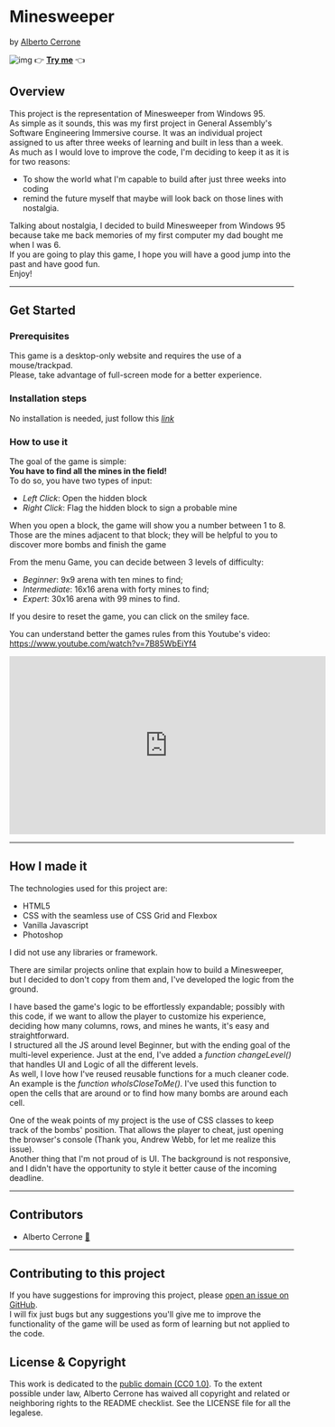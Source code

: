 # Minesweeper

by [Alberto Cerrone](www.linkedin.com/in/alberto-cerrone)

![img](https://img.shields.io/badge/version-v%201.0.0-blue)
👉 [<b>Try me</b>](https://albertocerrone.github.io/sei-project-1/) 👈

## Overview

This project is the representation of Minesweeper from Windows 95. <br>
As simple as it sounds, this was my first project in General Assembly's Software Engineering Immersive course. It was an individual project assigned to us after three weeks of learning and built in less than a week.<br>
As much as I would love to improve the code, I'm deciding to keep it as it is for two reasons:

- To show the world what I'm capable to build after just three weeks into coding
- remind the future myself that maybe will look back on those lines with nostalgia.

Talking about nostalgia, I decided to build Minesweeper from Windows 95 because take me back memories of my first computer my dad bought me when I was 6.<br>
If you are going to play this game, I hope you will have a good jump into the past and have good fun.<br>
Enjoy!

---

## Get Started

### Prerequisites

This game is a desktop-only website and requires the use of a mouse/trackpad.<br>
Please, take advantage of full-screen mode for a better experience.

### Installation steps

No installation is needed, just follow this [<i>link</i>](https://albertocerrone.github.io/sei-project-1/)

### How to use it

The goal of the game is simple: <br>
<b>You have to find all the mines in the field! </b><br>
To do so, you have two types of input:<br>

- <i>Left Click</i>: Open the hidden block<br>
- <i>Right Click</i>: Flag the hidden block to sign a probable mine<br>

When you open a block, the game will show you a number between 1 to 8.<br>
Those are the mines adjacent to that block; they will be helpful to you to discover more bombs and finish the game

From the menu Game, you can decide between 3 levels of difficulty:<br>

- <i>Beginner</i>: 9x9 arena with ten mines to find;
- <i>Intermediate</i>: 16x16 arena with forty mines to find;
- <i>Expert</i>: 30x16 arena with 99 mines to find.<br>

If you desire to reset the game, you can click on the smiley face.

You can understand better the games rules from this Youtube's video:
https://www.youtube.com/watch?v=7B85WbEiYf4

<iframe width="560" height="315" src="https://www.youtube.com/embed/7B85WbEiYf4" frameborder="0" allow="accelerometer; autoplay; clipboard-write; encrypted-media; gyroscope; picture-in-picture" allowfullscreen></iframe>

---

## How I made it

The technologies used for this project are:<br>

- HTML5
- CSS with the seamless use of CSS Grid and Flexbox
- Vanilla Javascript
- Photoshop

I did not use any libraries or framework.<br>

There are similar projects online that explain how to build a Minesweeper, but I decided to don't copy from them and, I've developed the logic from the ground.<br>

I have based the game's logic to be effortlessly expandable; possibly with this code, if we want to allow the player to customize his experience, deciding how many columns, rows, and mines he wants, it's easy and straightforward.<br>
I structured all the JS around level Beginner, but with the ending goal of the multi-level experience. Just at the end, I've added a <i>function changeLevel()</i> that handles UI and Logic of all the different levels.<br>
As well, I love how I've reused reusable functions for a much cleaner code.<br>
An example is the <i>function whoIsCloseToMe()</i>.
I've used this function to open the cells that are around or to find how many bombs are around each cell.

One of the weak points of my project is the use of CSS classes to keep track of the bombs' position. That allows the player to cheat, just opening the browser's console (Thank you, Andrew Webb, for let me realize this issue).<br>
Another thing that I'm not proud of is UI. The background is not responsive, and I didn't have the opportunity to style it better cause of the incoming deadline.

---

## Contributors

- Alberto Cerrone [📧](mailto:cerrone.alberto93@gmail.com)

---

## Contributing to this project

If you have suggestions for improving this project, please [open an issue on GitHub](https://github.com/albertocerrone/sei-project-1/issues/new).<br>
I will fix just bugs but any suggestions you'll give me to improve the functionality of the game will be used as form of learning but not applied to the code.

## License & Copyright

This work is dedicated to the [public domain (CC0 1.0)](http://creativecommons.org/publicdomain/zero/1.0/). To the extent possible under law, Alberto Cerrone has waived all copyright and related or neighboring rights to the README checklist. See the LICENSE file for all the legalese.
